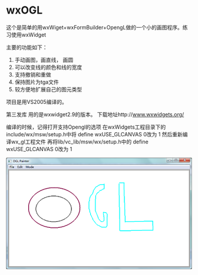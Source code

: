 wxOGL
===
这个是简单的用wxWiget+wxFormBuilder+OpengL做的一个小的画图程序。练习使用wxWidget

主要的功能如下：
1. 手动画图，画直线， 画圆
2. 可以改变线的颜色和线的宽度
3. 支持撤销和重做
4. 保持图片为tga文件
5. 较方便地扩展自己的图元类型

项目是用VS2005编译的。

第三发库
用的是wxwidget2.9的版本。
下载地址http://www.wxwidgets.org/

编译的时候，记得打开支持Opengl的选项
在wxWidgets工程目录下的include/wx/msw/setup.h中将
define wxUSE_GLCANVAS 0改为 1
然后重新编译wx_gl工程文件
再将lib/vc_lib/msw/wx/setup.h中的
define wxUSE_GLCANVAS 0改为 1

![demo.png](./demo.png)
